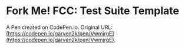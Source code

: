 # Fork Me! FCC: Test Suite Template

A Pen created on CodePen.io. Original URL: [https://codepen.io/garven2k/pen/VwmjrgE](https://codepen.io/garven2k/pen/VwmjrgE).


